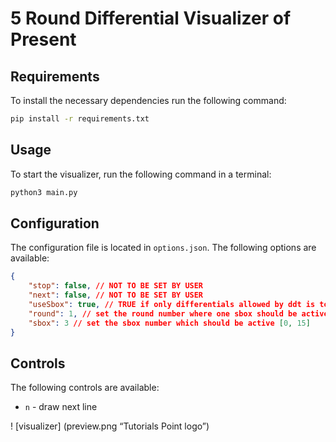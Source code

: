 # 5 Round Differential Visualizer of Present

## Requirements

To install the necessary dependencies run the following command:
```bash
pip install -r requirements.txt
```

## Usage
To start the visualizer, run the following command in a terminal:
```bash
python3 main.py
```

## Configuration
The configuration file is located in `options.json`. The following options are available:
```json
{
    "stop": false, // NOT TO BE SET BY USER
    "next": false, // NOT TO BE SET BY USER
    "useSbox": true, // TRUE if only differentials allowed by ddt is to be used, FALSE otherwise
    "round": 1, // set the round number where one sbox should be active [0, 4]
    "sbox": 3 // set the sbox number which should be active [0, 15]
}
```

## Controls
The following controls are available:
- `n` - draw next line

! [visualizer] (preview.png “Tutorials Point logo”)

